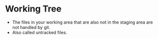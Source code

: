 # Working Tree

- The files in your working area that are also not in the staging area are not handled by git.
- Also called untracked files.